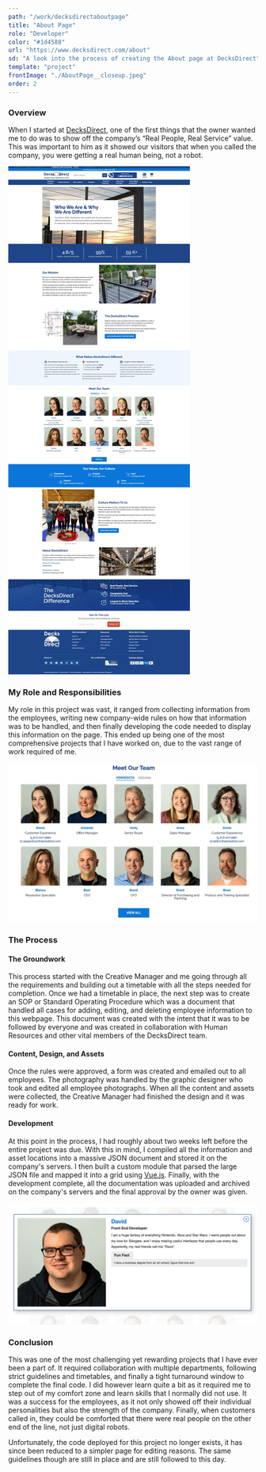 ```yaml
---
path: "/work/decksdirectaboutpage"
title: "About Page"
role: "Developer"
color: "#1d4588"
url: "https://www.decksdirect.com/about"
sd: "A look into the process of creating the About page at DecksDirect"
template: "project"
frontImage: "./AboutPage__closeup.jpeg"
order: 2
---
```


### Overview

When I started at [DecksDirect](https://www.decksdirect.com), one of the first things that the owner wanted me to do was to show off the company’s “Real People, Real Service” value. This was important to him as it showed our visitors that when you called the company, you were getting a real human being, not a robot.

![The About Page](./AboutPage__fullpage.jpeg)

### My Role and Responsibilities

My role in this project was vast, it ranged from collecting information from the employees, writing new company-wide rules on how that information was to be handled, and then finally developing the code needed to display this information on the page. This ended up being one of the most comprehensive projects that I have worked on, due to the vast range of work required of me.

![Close Up of the Employees](./AboutPage__closeup.jpeg)

### The Process

#### The Groundwork

This process started with the Creative Manager and me going through all the requirements and building out a timetable with all the steps needed for completion. Once we had a timetable in place, the next step was to create an SOP or Standard Operating Procedure which was a document that handled all cases for adding, editing, and deleting employee information to this webpage. This document was created with the intent that it was to be followed by everyone and was created in collaboration with Human Resources and other vital members of the DecksDirect team.

#### Content, Design, and Assets

Once the rules were approved, a form was created and emailed out to all employees. The photography was handled by the graphic designer who took and edited all employee photographs. When all the content and assets were collected, the Creative Manager had finished the design and it was ready for work.

#### Development

At this point in the process, I had roughly about two weeks left before the entire project was due. With this in mind, I compiled all the information and asset locations into a massive JSON document and stored it on the company's servers. I then built a custom module that parsed the large JSON file and mapped it into a grid using [Vue.js](https://vuejs.org/). Finally, with the development complete, all the documentation was uploaded and archived on the company's servers and the final approval by the owner was given.

![Expanded Employee Card](./AboutPage__detailed.jpeg)

### Conclusion

This was one of the most challenging yet rewarding projects that I have ever been a part of. It required collaboration with multiple departments, following strict guidelines and timetables, and finally a tight turnaround window to complete the final code. I did however learn quite a bit as it required me to step out of my comfort zone and learn skills that I normally did not use. It was a success for the employees, as it not only showed off their individual personalities but also the strength of the company. Finally, when customers called in, they could be comforted that there were real people on the other end of the line, not just digital robots.

Unfortunately, the code deployed for this project no longer exists, it has since been reduced to a simpler page for editing reasons. The same guidelines though are still in place and are still followed to this day.
